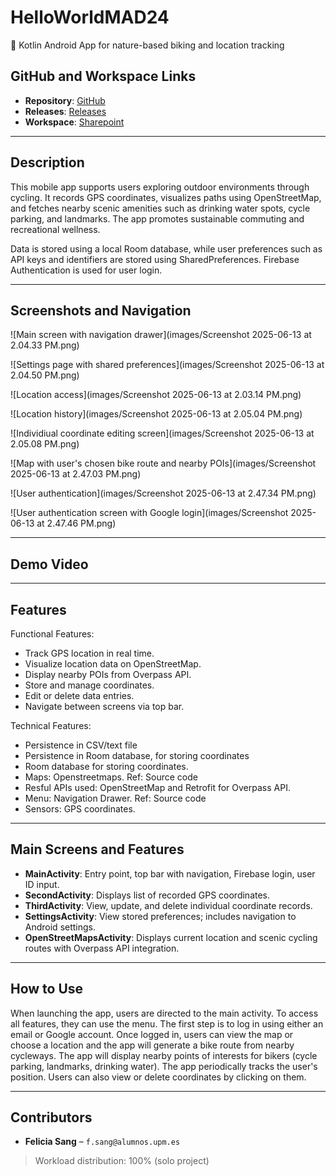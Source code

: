 # HelloWorldMAD24

📱 Kotlin Android App for nature-based biking and location tracking

## GitHub and Workspace Links

- **Repository**: [GitHub](https://github.com/fsangupm/kotlinprojectMAD)
- **Releases**: [Releases](https://github.com/fsangupm/kotlinprojectMAD/releases)
- **Workspace**: [Sharepoint](https://upm365.sharepoint.com/sites/FeliciaSangMAD/SitePages/Tracking.aspx)

---

## Description

This mobile app supports users exploring outdoor environments through cycling. It records GPS coordinates, visualizes paths using OpenStreetMap, and fetches nearby scenic amenities such as drinking water spots, cycle parking, and landmarks. The app promotes sustainable commuting and recreational wellness.

Data is stored using a local Room database, while user preferences such as API keys and identifiers are stored using SharedPreferences. Firebase Authentication is used for user login.

---

## Screenshots and Navigation

![Main screen with navigation drawer](images/Screenshot 2025-06-13 at 2.04.33 PM.png)

![Settings page with shared preferences](images/Screenshot 2025-06-13 at 2.04.50 PM.png)

![Location access](images/Screenshot 2025-06-13 at 2.03.14 PM.png)

![Location history](images/Screenshot 2025-06-13 at 2.05.04 PM.png)

![Individiual coordinate editing screen](images/Screenshot 2025-06-13 at 2.05.08 PM.png)

![Map with user's chosen bike route and nearby POIs](images/Screenshot 2025-06-13 at 2.47.03 PM.png)

![User authentication](images/Screenshot 2025-06-13 at 2.47.34 PM.png)

![User authentication screen with Google login](images/Screenshot 2025-06-13 at 2.47.46 PM.png)

---

## Demo Video

---

## Features

Functional Features:

- Track GPS location in real time.
- Visualize location data on OpenStreetMap.
- Display nearby POIs from Overpass API.
- Store and manage coordinates.
- Edit or delete data entries.
- Navigate between screens via top bar.

Technical Features:
- Persistence in CSV/text file
- Persistence in Room database, for storing coordinates
- Room database for storing coordinates.
- Maps: Openstreetmaps. Ref: Source code
- Resful APIs used: OpenStreetMap and Retrofit for Overpass API.
- Menu: Navigation Drawer. Ref: Source code
- Sensors: GPS coordinates.

---

## Main Screens and Features

- **MainActivity**: Entry point, top bar with navigation, Firebase login, user ID input.
- **SecondActivity**: Displays list of recorded GPS coordinates.
- **ThirdActivity**: View, update, and delete individual coordinate records.
- **SettingsActivity**: View stored preferences; includes navigation to Android settings.
- **OpenStreetMapsActivity**: Displays current location and scenic cycling routes with Overpass API integration.

---

## How to Use

When launching the app, users are directed to the main activity. To access all features, they can use the menu. The first step is to log in
using either an email or Google account. Once logged in, users can view the map or choose a location and the app will generate a bike route from nearby cycleways. 
The app will display nearby points of interests for bikers (cycle parking, landmarks, drinking water). The app periodically tracks the user's position. 
Users can also view or delete coordinates by clicking on them.

---

## Contributors

- **Felicia Sang** – `f.sang@alumnos.upm.es`

> Workload distribution: 100% (solo project)
